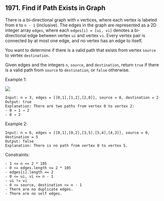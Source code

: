 ## 1971. Find if Path Exists in Graph

There is a bi-directional graph with `n` vertices, where each vertex is labeled from `0` to `n - 1` (inclusive). The edges in the graph are represented as a 2D integer array `edges`, where each `edges[i] = [ui, vi]` denotes a bi-directional edge between vertex `ui` and vertex `vi`. Every vertex pair is connected by at most one edge, and no vertex has an edge to itself.

You want to determine if there is a valid path that exists from vertex `source` to vertex `destination`.

Given edges and the integers `n`, `source`, and `destination`, return `true` if there is a valid path from `source` to `destination`, or `false` otherwise.

Example 1:

<img src="https://assets.leetcode.com/uploads/2021/08/14/validpath-ex1.png" />

```
Input: n = 3, edges = [[0,1],[1,2],[2,0]], source = 0, destination = 2
Output: true
Explanation: There are two paths from vertex 0 to vertex 2:
- 0 → 1 → 2
- 0 → 2
```

Example 2:

```
Input: n = 6, edges = [[0,1],[0,2],[3,5],[5,4],[4,3]], source = 0, destination = 5
Output: false
Explanation: There is no path from vertex 0 to vertex 5.
```

Constraints:

```
- 1 <= n <= 2 * 105
- 0 <= edges.length <= 2 * 105
- edges[i].length == 2
- 0 <= ui, vi <= n - 1
- ui != vi
- 0 <= source, destination <= n - 1
- There are no duplicate edges.
- There are no self edges.
```
